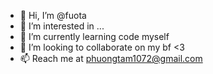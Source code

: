 - 👋 Hi, I’m @fuota
- 👀 I’m interested in ...
- 🌱 I’m currently learning code myself
- 💞️ I’m looking to collaborate on my bf <3
- 📫 Reach me at phuongtam1072@gmail.com

<!---
fuota/fuota is a ✨ special ✨ repository because its `README.md` (this file) appears on your GitHub profile.
You can click the Preview link to take a look at your changes.
--->
